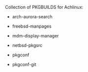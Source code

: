 Collection of PKGBUILDS for Achlinux:

- arch-aurora-search

- freebsd-manpages

- mdm-display-manager

- netbsd-pkgsrc

- pkgconf

- pkgconf-git
